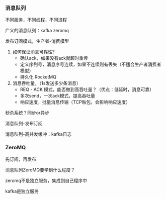 ### 消息队列

不同服务，不同线程，不同进程

广义的消息队列：kafka zeromq

发布订阅模式，生产者-消费模型

1. 如何保证消息可靠性?
   - 确认ack，如果没有ack就超时重传
   - 定义序列号，消息序号连续，如果不连续则有丢失（不适合生产者消费者模型）
   - 持久化 RocketMQ
2. 消息吞吐量，（1s发送多少条消息）
   - REQ - ACK 模式，能否做到高吞吐量？（优点：低延时，消息可靠）
   - 多次send，一次ack模式，提高吞吐量
   - 响应速度，批量消息传输（TCP粘包，会影响响应速度）

秒杀系统？同步or异步

消息队列-发布订阅

消息队列-高并发缓冲：kafka日志



### ZeroMQ

先订阅，再发布

消息队列ZeroMQ要学到什么程度？

zeromq不是独立服务，集成到自己程序中

kafka是独立服务

















